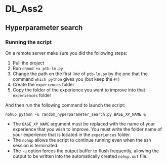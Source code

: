 # DL_Ass2

## Hyperparameter search

### Running the script

On a remote server make sure you did the following steps:

1. Pull the project
2. Run `chmod +x ptb-lm.py`
3. Change the path on the first line of `ptb-lm.py` by the one that the command `which python` gives you (but keep the `#!`)
4. Create the `experiences` folder
5. Copy the folder of the experience you want to improve into that `experiences` folder

And then run the following command to launch the script:

`nohup python -u random_hyperparameter_search.py BASE_XP_NAME &`

- The `BASE_XP_NAME` argument must be replaced with the name of your experience that you wish to improve. You must write the folder name of your experience that is located in the `experiences` folder.
- The `nohup` allows the script to continue running even when the ssh session is terminated. 
- The `-u` option forces the output buffer to flush frequently, allowing the output to be written into the automatically created `nohup.out` file. 